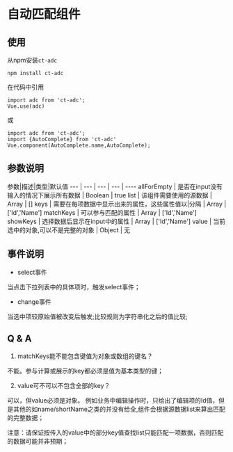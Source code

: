 # 自动匹配组件

## 使用

从npm安装`ct-adc`
```
npm install ct-adc
```
在代码中引用
```
import adc from 'ct-adc';
Vue.use(adc)
```
或
```
import adc from 'ct-adc';
import {AutoComplete} from 'ct-adc'
Vue.component(AutoComplete.name,AutoComplete);
```
## 参数说明

参数|描述|类型|默认值 
--- | --- | --- | --- | ----
allForEmpty | 是否在input没有输入的情况下展示所有数据 | Boolean | true
list | 该组件需要使用的源数据 | Array | []
keys | 需要在每项数据中显示出来的属性，这些属性值以|分隔 | Array | ['Id','Name']
matchKeys | 可以参与匹配的属性 | Array | ['Id','Name']
showKeys | 选择数据后显示在input中的属性 | Array | ['Id','Name']
value | 当前选中的对象,可以不是完整的对象 | Object | 无

## 事件说明

* select事件

当点击下拉列表中的具体项时，触发select事件；

* change事件

当选中项较原始值被改变后触发;比较规则为字符串化之后的值比较;


## Q & A

1. matchKeys能不能包含键值为对象或数组的键名？

不能。参与计算或展示的key都必须是值为基本类型的键；

2. value可不可以不包含全部的key？

可以，但value必须是对象。
例如业务中编辑操作时，只给出了编辑项的Id值，但是其他的如name/shortName之类的并没有给全,组件会根据源数据list来算出匹配的完整数据；

注意：请保证按传入的value中的部分key值查找list只能匹配一项数据，否则匹配的数据可能并非预期；



